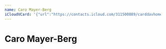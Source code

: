 ```yaml
---
name: Caro Mayer-Berg
iCloudVCard: '{"url":"https://contacts.icloud.com/311500889/carddavhome/card/YWExODM2ZDgtOWI3ZC00ZTUxLTg5MDUtODBjMzQxZTVjMjdl.vcf","etag":"\"kmfhe6q3\"","data":"BEGIN:VCARD\r\nVERSION:3.0\r\nFN:\r\nN:Mayer-Berg;Caro;;;\r\nUID:aa1836d8-9b7d-4e51-8905-80c341e5c27e\r\nPRODID:ez-vcard 0.9.13-fc\r\nREV:2025-04-03T22:05:55Z\r\nORG:;\r\nPHOTO;VALUE=uri:https://gateway.icloud.com/contacts/311500889/ck/card/ba162\r\n 2bc47021b69c6a920ba3f713fd5\r\nEND:VCARD"}'
---
```

# Caro Mayer-Berg